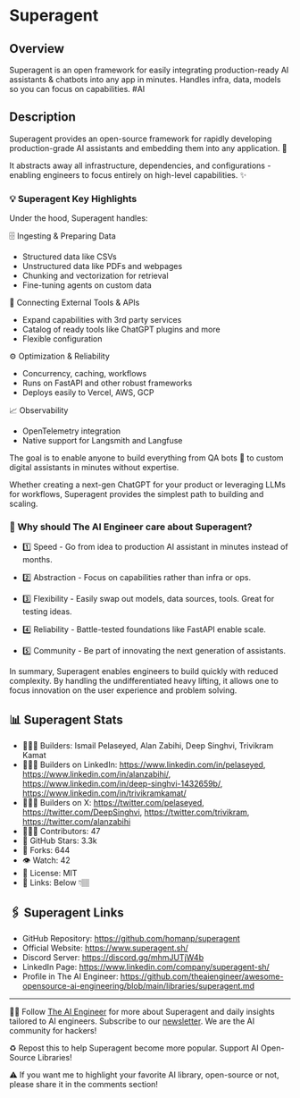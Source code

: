 # Superagent
## Overview
Superagent is an open framework for easily integrating production-ready AI assistants & chatbots into any app in minutes. Handles infra, data, models so you can focus on capabilities. #AI

## Description
Superagent provides an open-source framework for rapidly developing production-grade AI assistants and embedding them into any application. 🤖

It abstracts away all infrastructure, dependencies, and configurations - enabling engineers to focus entirely on high-level capabilities. ✨

### 💡 Superagent Key Highlights

Under the hood, Superagent handles:

🗄️ Ingesting & Preparing Data
- Structured data like CSVs
- Unstructured data like PDFs and webpages
- Chunking and vectorization for retrieval
- Fine-tuning agents on custom data

🔌 Connecting External Tools & APIs
- Expand capabilities with 3rd party services
- Catalog of ready tools like ChatGPT plugins and more
- Flexible configuration

⚙️ Optimization & Reliability
- Concurrency, caching, workflows
- Runs on FastAPI and other robust frameworks
- Deploys easily to Vercel, AWS, GCP

📈 Observability
- OpenTelemetry integration
- Native support for Langsmith and Langfuse

The goal is to enable anyone to build everything from QA bots 🤖 to custom digital assistants in minutes without expertise.

Whether creating a next-gen ChatGPT for your product or leveraging LLMs for workflows, Superagent provides the simplest path to building and scaling.

### 🤔 Why should The AI Engineer care about Superagent?

- 1️⃣ Speed - Go from idea to production AI assistant in minutes instead of months.

- 2️⃣ Abstraction - Focus on capabilities rather than infra or ops.

- 3️⃣ Flexibility - Easily swap out models, data sources, tools. Great for testing ideas.

- 4️⃣ Reliability - Battle-tested foundations like FastAPI enable scale.

- 5️⃣ Community - Be part of innovating the next generation of assistants.

In summary, Superagent enables engineers to build quickly with reduced complexity. By handling the undifferentiated heavy lifting, it allows one to focus innovation on the user experience and problem solving.

## 📊 Superagent Stats
* 👷🏽‍♀️ Builders: Ismail Pelaseyed, Alan Zabihi, Deep Singhvi, Trivikram Kamat
* 👩🏽‍💼 Builders on LinkedIn: https://www.linkedin.com/in/pelaseyed, https://www.linkedin.com/in/alanzabihi/, https://www.linkedin.com/in/deep-singhvi-1432659b/, https://www.linkedin.com/in/trivikramkamat/
* 👩🏽‍🏭 Builders on X: https://twitter.com/pelaseyed, https://twitter.com/DeepSinghvi, https://twitter.com/trivikram, https://twitter.com/alanzabihi
* 👩🏽‍💻 Contributors: 47
* 💫 GitHub Stars: 3.3k
* 🍴 Forks: 644
* 👁️ Watch: 42
* 🪪 License: MIT
* 🔗 Links: Below 👇🏽

## 🖇️ Superagent Links
* GitHub Repository: https://github.com/homanp/superagent
* Official Website: https://www.superagent.sh/
* Discord Server: https://discord.gg/mhmJUTjW4b
* LinkedIn Page: https://www.linkedin.com/company/superagent-sh/
* Profile in The AI Engineer: https://github.com/theaiengineer/awesome-opensource-ai-engineering/blob/main/libraries/superagent.md

---
🧙🏽 Follow [The AI Engineer](https://www.linkedin.com/company/theaiengineer/) for more about Superagent and daily insights tailored to AI engineers. Subscribe to our [newsletter](http://theaiengineerco.substack.com). We are the AI community for hackers!

♻️ Repost this to help Superagent become more popular. Support AI Open-Source Libraries!

⚠️ If you want me to highlight your favorite AI library, open-source or not, please share it in the comments section!